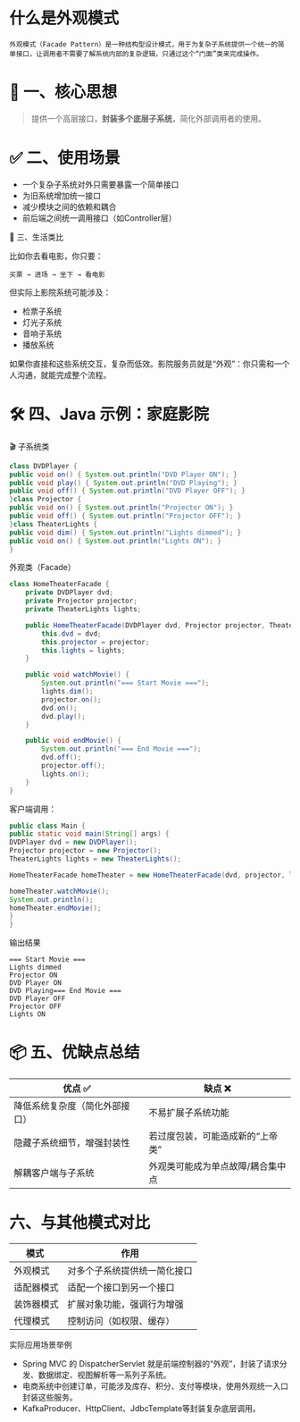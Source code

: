 # 什么是外观模式

`外观模式（Facade Pattern）是一种结构型设计模式，用于为复杂子系统提供一个统一的简单接口，让调用者不需要了解系统内部的复杂逻辑，只通过这个“门面”类来完成操作。`

# 🎯 一、核心思想

> 提供一个高层接口，**封装多个底层子系统**，简化外部调用者的使用。

# ✅ 二、使用场景

- 一个复杂子系统对外只需要暴露一个简单接口
- 为旧系统增加统一接口
- 减少模块之间的依赖和耦合
- 前后端之间统一调用接口（如Controller层）

🧱 三、生活类比

比如你去看电影，你只要：

```plaintext
买票 → 进场 → 坐下 → 看电影
```

但实际上影院系统可能涉及：

* 检票子系统
* 灯光子系统
* 音响子系统
* 播放系统

如果你直接和这些系统交互，复杂而低效。影院服务员就是“外观”：你只需和一个人沟通，就能完成整个流程。

# 🛠️ 四、Java 示例：家庭影院

🎬 子系统类

```java
class DVDPlayer {
public void on() { System.out.println("DVD Player ON"); }
public void play() { System.out.println("DVD Playing"); }
public void off() { System.out.println("DVD Player OFF"); }
}class Projector {
public void on() { System.out.println("Projector ON"); }
public void off() { System.out.println("Projector OFF"); }
}class TheaterLights {
public void dim() { System.out.println("Lights dimmed"); }
public void on() { System.out.println("Lights ON"); }
}
```

外观类（Facade）

```java
class HomeTheaterFacade {
    private DVDPlayer dvd;
    private Projector projector;
    private TheaterLights lights;

    public HomeTheaterFacade(DVDPlayer dvd, Projector projector, TheaterLights lights) {
        this.dvd = dvd;
        this.projector = projector;
        this.lights = lights;
    }

    public void watchMovie() {
        System.out.println("=== Start Movie ===");
        lights.dim();
        projector.on();
        dvd.on();
        dvd.play();
    }

    public void endMovie() {
        System.out.println("=== End Movie ===");
        dvd.off();
        projector.off();
        lights.on();
    }
}
```

客户端调用：

```java
public class Main {
public static void main(String[] args) {
DVDPlayer dvd = new DVDPlayer();
Projector projector = new Projector();
TheaterLights lights = new TheaterLights();

HomeTheaterFacade homeTheater = new HomeTheaterFacade(dvd, projector, lights);

homeTheater.watchMovie();
System.out.println();
homeTheater.endMovie();
}
}
```

输出结果

```plaintext
=== Start Movie ===
Lights dimmed
Projector ON
DVD Player ON
DVD Playing=== End Movie ===
DVD Player OFF
Projector OFF
Lights ON
```

# 📦 五、优缺点总结


| 优点 ✅                        | 缺点 ❌                            |
| ------------------------------ | ---------------------------------- |
| 降低系统复杂度（简化外部接口） | 不易扩展子系统功能                 |
| 隐藏子系统细节，增强封装性     | 若过度包装，可能造成新的“上帝类” |
| 解耦客户端与子系统             | 外观类可能成为单点故障/耦合集中点  |

# 六、与其他模式对比


| 模式      | 作用                         |
| ---------- | ---------------------------- |
| 外观模式   | 对多个子系统提供统一简化接口 |
| 适配器模式 | 适配一个接口到另一个接口     |
| 装饰器模式 | 扩展对象功能，强调行为增强   |
| 代理模式   | 控制访问（如权限、缓存）     |

实际应用场景举例

- Spring MVC 的 DispatcherServlet 就是前端控制器的“外观”，封装了请求分发、数据绑定、视图解析等一系列子系统。
- 电商系统中创建订单，可能涉及库存、积分、支付等模块，使用外观统一入口封装这些服务。
- KafkaProducer、HttpClient、JdbcTemplate等封装复杂底层调用。
